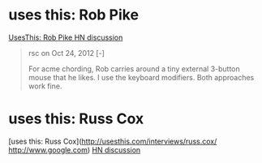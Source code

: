 # uses this: Rob Pike

[UsesThis: Rob Pike ](https://usesthis.com/interviews/rob.pike/)
[HN discussion](https://news.ycombinator.com/item?id=4691680)

> rsc on Oct 24, 2012 [-]
>
> For acme chording, Rob carries around a tiny external 3-button mouse that he likes. I use the keyboard modifiers. Both approaches work fine.

# uses this: Russ Cox

[uses this: Russ Cox](http://usesthis.com/interviews/russ.cox/  http://www.google.com)
[HN discussion](https://news.ycombinator.com/item?id=2428122)
